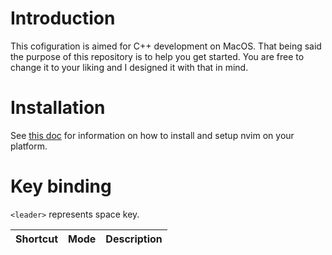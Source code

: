 # Introduction
This cofiguration is aimed for C++ development on MacOS. That being said the purpose of this repository is to help you get started. You are free to change it to your liking and I designed it with that in mind.

# Installation
See [this doc](https://github.com/jdhao/nvim-config/blob/master/docs/README.md) for information on how to install and setup nvim on your platform. 

# Key binding
`<leader>` represents space key.

| Shortcut | Mode | Description |
|---|---|---|
